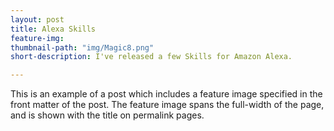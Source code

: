 ```yaml
---
layout: post
title: Alexa Skills
feature-img: 
thumbnail-path: "img/Magic8.png"
short-description: I've released a few Skills for Amazon Alexa.

---
```

This is an example of a post which includes a feature image specified in the front matter of the post. The feature image spans the full-width of the page, and is shown with the title on permalink pages.
